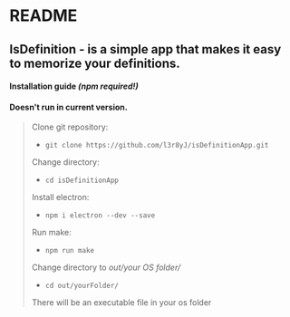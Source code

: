 # README

## **IsDefinition** - is a simple app that makes it easy to memorize your definitions.

#### Installation guide _(npm required!)_

#### Doesn't run in current version.

> Clone git repository:
>
> - `git clone https://github.com/l3r8yJ/isDefinitionApp.git`
>
> Change directory:
>
> - `cd isDefinitionApp`
>
> Install electron:
>
> - `npm i electron --dev --save`
>
> Run make:
>
> - `npm run make`
>
> Change directory to _out/your OS folder/_
>
> - `cd out/yourFolder/`
>
> There will be an executable file in your os folder
